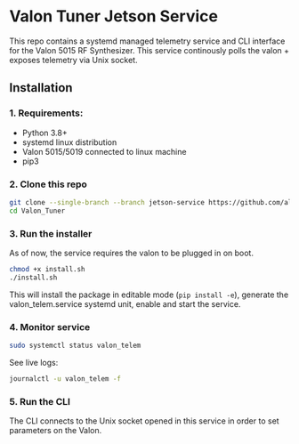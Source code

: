 # Valon Tuner Jetson Service
This repo contains a systemd managed telemetry service and CLI interface for the Valon 5015 RF Synthesizer.
This service continously polls the valon + exposes telemetry via Unix socket.

## Installation
### 1. Requirements:
- Python 3.8+
- systemd linux distribution
- Valon 5015/5019 connected to linux machine
- pip3

### 2. Clone this repo
```bash
git clone --single-branch --branch jetson-service https://github.com/alisayurev/Valon_Tuner.git
cd Valon_Tuner
```

### 3. Run the installer
As of now, the service requires the valon to be plugged in on boot. 
```bash
chmod +x install.sh
./install.sh
```
This will install the package in editable mode (`pip install -e`), generate the
valon_telem.service systemd unit, enable and start the service. 

### 4. Monitor service
```bash
sudo systemctl status valon_telem
```
See live logs:
```bash
journalctl -u valon_telem -f
```

### 5. Run the CLI
The CLI connects to the Unix socket opened in this service in order to set
parameters on the Valon. 



